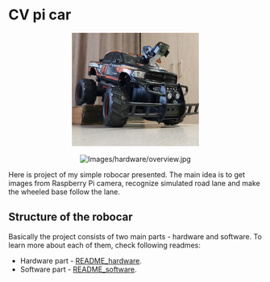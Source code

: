 # CV pi car


<p align="center">
    <img src="Images/hardware/overview.jpg" width="50%" alt="Images/hardware/overview.jpg"/>
</p>

<p align="center">
    <img src="Images/hardware/demo.gif" width="50%" alt="Images/hardware/overview.jpg"/>
</p>

Here is project of my simple robocar presented. The main idea is to get images from Raspberry Pi camera, recognize
simulated road lane and make the wheeled base follow the lane.

## Structure of the robocar

Basically the project consists of two main parts - hardware and software. To learn more about each of them, check
following readmes:

* Hardware part - [README_hardware](README_hardware.md).
* Software part - [README_software](README_software.md).
